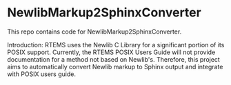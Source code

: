 # NewlibMarkup2SphinxConverter
This repo contains code for NewlibMarkup2SphinxConverter.

Introduction: RTEMS uses the Newlib C Library for a significant portion of its POSIX support. Currently, the RTEMS POSIX Users Guide will not provide documentation for a method not based on Newlib's. Therefore, this project aims to automatically convert Newlib markup to Sphinx output and integrate with POSIX users guide.
